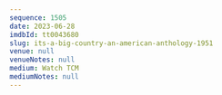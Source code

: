 ```yaml
---
sequence: 1505
date: 2023-06-28
imdbId: tt0043680
slug: its-a-big-country-an-american-anthology-1951
venue: null
venueNotes: null
medium: Watch TCM
mediumNotes: null
---
```

